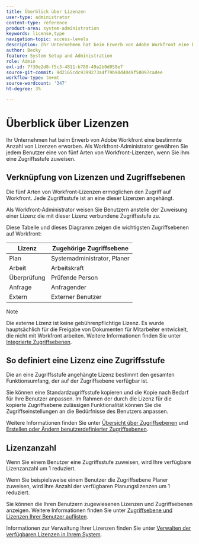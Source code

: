 ```yaml
---
title: Überblick über Lizenzen
user-type: administrator
content-type: reference
product-area: system-administration
keywords: license,type
navigation-topic: access-levels
description: Ihr Unternehmen hat beim Erwerb von Adobe Workfront eine bestimmte Anzahl von Lizenzen erworben. Als Workfront-Administrator gewähren Sie jedem Benutzer eine von fünf Arten von Workfront-Lizenzen, wenn Sie ihm eine Zugriffsstufe zuweisen.
author: Becky
feature: System Setup and Administration
role: Admin
exl-id: 7f30e2d8-f5c3-4811-b780-49a2b0d058e7
source-git-commit: 9d2165cdc9399273a4f79b90d4049f50097cadee
workflow-type: tm+mt
source-wordcount: '347'
ht-degree: 3%

---
```


# Überblick über Lizenzen

<!-- Audited: 12/2023 -->

Ihr Unternehmen hat beim Erwerb von Adobe Workfront eine bestimmte Anzahl von Lizenzen erworben. Als Workfront-Administrator gewähren Sie jedem Benutzer eine von fünf Arten von Workfront-Lizenzen, wenn Sie ihm eine Zugriffsstufe zuweisen.

## Verknüpfung von Lizenzen und Zugriffsebenen

Die fünf Arten von Workfront-Lizenzen ermöglichen den Zugriff auf Workfront. Jede Zugriffsstufe ist an eine dieser Lizenzen angehängt.

Als Workfront-Administrator weisen Sie Benutzern anstelle der Zuweisung einer Lizenz die mit dieser Lizenz verbundene Zugriffsstufe zu.

Diese Tabelle und dieses Diagramm zeigen die wichtigsten Zugriffsebenen auf Workfront:

| Lizenz | Zugehörige Zugriffsebene |
|--- |--- |
| Plan | Systemadministrator, Planer |
| Arbeit | Arbeitskraft |
| Überprüfung | Prüfende Person |
| Anfrage | Anfragender |
| Extern | Externer Benutzer |

>[!NOTE]
>
>Die externe Lizenz ist keine gebührenpflichtige Lizenz. Es wurde hauptsächlich für die Freigabe von Dokumenten für Mitarbeiter entwickelt, die nicht mit Workfront arbeiten. Weitere Informationen finden Sie unter [Integrierte Zugriffsebenen](/help/quicksilver/administration-and-setup/add-users/access-levels-and-object-permissions/default-access-levels-in-workfront.md).

## So definiert eine Lizenz eine Zugriffsstufe

Die an eine Zugriffsstufe angehängte Lizenz bestimmt den gesamten Funktionsumfang, der auf der Zugriffsebene verfügbar ist.

Sie können eine Standardzugriffsstufe kopieren und die Kopie nach Bedarf für Ihre Benutzer anpassen. Im Rahmen der durch die Lizenz für die kopierte Zugriffsebene zulässigen Funktionalität können Sie die Zugriffseinstellungen an die Bedürfnisse des Benutzers anpassen.

Weitere Informationen finden Sie unter [Übersicht über Zugriffsebenen](../../../administration-and-setup/add-users/access-levels-and-object-permissions/access-levels-overview.md) und [Erstellen oder Ändern benutzerdefinierter Zugriffsebenen](../../../administration-and-setup/add-users/configure-and-grant-access/create-modify-access-levels.md).

## Lizenzanzahl

Wenn Sie einem Benutzer eine Zugriffsstufe zuweisen, wird Ihre verfügbare Lizenzanzahl um 1 reduziert.

Wenn Sie beispielsweise einem Benutzer die Zugriffsebene Planer zuweisen, wird Ihre Anzahl der verfügbaren Planungslizenzen um 1 reduziert.

Sie können die Ihren Benutzern zugewiesenen Lizenzen und Zugriffsebenen anzeigen. Weitere Informationen finden Sie unter [Zugriffsebene und Lizenzen Ihrer Benutzer auflisten](../../../administration-and-setup/add-users/access-levels-and-object-permissions/list-access-levels-and-licenses-for-your-users.md).

Informationen zur Verwaltung Ihrer Lizenzen finden Sie unter [Verwalten der verfügbaren Lizenzen in Ihrem System](../../../administration-and-setup/get-started-wf-administration/manage-available-licenses-in-your-system.md).
